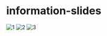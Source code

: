 # information-slides
![1](https://user-images.githubusercontent.com/36342673/128616300-be905b60-6cfa-4a05-8bb7-3c644ba8ac0c.png)
![2](https://user-images.githubusercontent.com/36342673/128616304-b19076e2-a575-40b1-8ede-2f7bd72f1f82.png)
![3](https://user-images.githubusercontent.com/36342673/128616308-34106d0b-8a89-4c37-86e7-8de386c80ad3.png)
